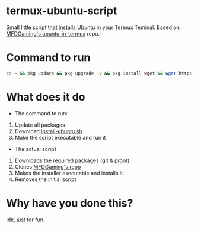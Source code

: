 # termux-ubuntu-script
Small little script that installs Ubuntu in your Termux Teminal. Based on [MFDGaming's ubuntu-in-termux](https://github.com/MFDGaming/ubuntu-in-termux) repo.
# Command to run
```bash
cd ~ && pkg update && pkg upgrade -y && pkg install wget && wget https://raw.githubusercontent.com/LolproDoesStuff/termux-ubuntu-script/refs/heads/main/install-ubuntu.sh && chmod +x install-ubuntu.sh && ./install-ubuntu.sh
```
# What does it do
- The command to run:

1. Update all packages
2. Download [install-ubuntu.sh](https://raw.githubusercontent.com/LolproDoesStuff/termux-ubuntu-script/refs/heads/main/install-ubuntu.sh)
3. Make the script executable and run it

- The actual script
1. Downloads the required packages (git & proot)
2. Clones [MFDGaming's repo](https://github.com/MFDGaming/ubuntu-in-termux)
3. Makes the installer executable and installs it.
4. Removes the initial script

# Why have you done this?
Idk, just for fun.
